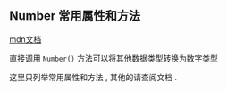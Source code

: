 ## Number 常用属性和方法

[mdn文档](https://developer.mozilla.org/zh-CN/docs/Web/JavaScript/Reference/Global_Objects/Number)

直接调用 `Number()` 方法可以将其他数据类型转换为数字类型

这里只列举常用属性和方法 , 其他的请查阅文档 .





